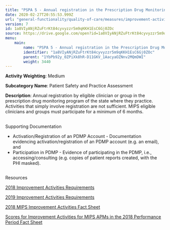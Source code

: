 ```yaml
---
title: "PSPA 5 - Annual registration in the Prescription Drug Monitoring Program"
date: 2020-02-27T20:55:53.999Z
url: "general-functionality/quality-of-care/measures/improvement-activities-measures/2018-improvement-activities/pspa-5-annual-registration-in-the-prescription-drug-monitoring-program.html"
version: 7
id: 1a8VIyANjRZuFtrKt84cyvyzzr5m9qKKH1EsC6Gj0ZOc
source: https://drive.google.com/open?id=1a8VIyANjRZuFtrKt84cyvyzzr5m9qKKH1EsC6Gj0ZOc
menu:
    main:
        name: "PSPA 5 - Annual registration in the Prescription Drug Monitoring Program"
        identifier: "1a8VIyANjRZuFtrKt84cyvyzzr5m9qKKH1EsC6Gj0ZOc"
        parent: "1YbPb92y_0ZPiXk8hR-D11GKV_1AacyaOZNnv2MQmDWI"
        weight: 3440
---
```









**Activity Weighting**: Medium

**Subcategory Name**: Patient Safety and Practice Assessment

**Description**: Annual registration by eligible clinician or group in the prescription drug monitoring program of the state where they practice. Activities that simply involve registration are not sufficient. MIPS eligible clinicians and groups must participate for a minimum of 6 months.







## 

Supporting Documentation

* Activation/Registration of an PDMP Account - Documentation evidencing activation/registration of an PDMP account (e.g. an email), and 
* Participation in PDMP - Evidence of participating in the PDMP, i.e., accessing/consulting (e.g. copies of patient reports created, with the PHI masked).







## 

Resources

[2018 Improvement Activities Requirements](https://qpp.cms.gov/mips/improvement-activities?py=2018)

[2019 Improvement Activities Requirements](https://qpp.cms.gov/mips/improvement-activities?py=2019)

[2018 MIPS Improvement Activities Fact Sheet](https://qpp.cms.gov/resource/2018%20MIPS%20Improvement%20Activities%20Fact%20Sheet)

[Scores for Improvement Activities for MIPS APMs in the 2018 Performance Period Fact Sheet](https://qpp.cms.gov/resource/2018%20MIPS%20APMs%20improvement%20Activities%20scores%20fact%20sheet)


